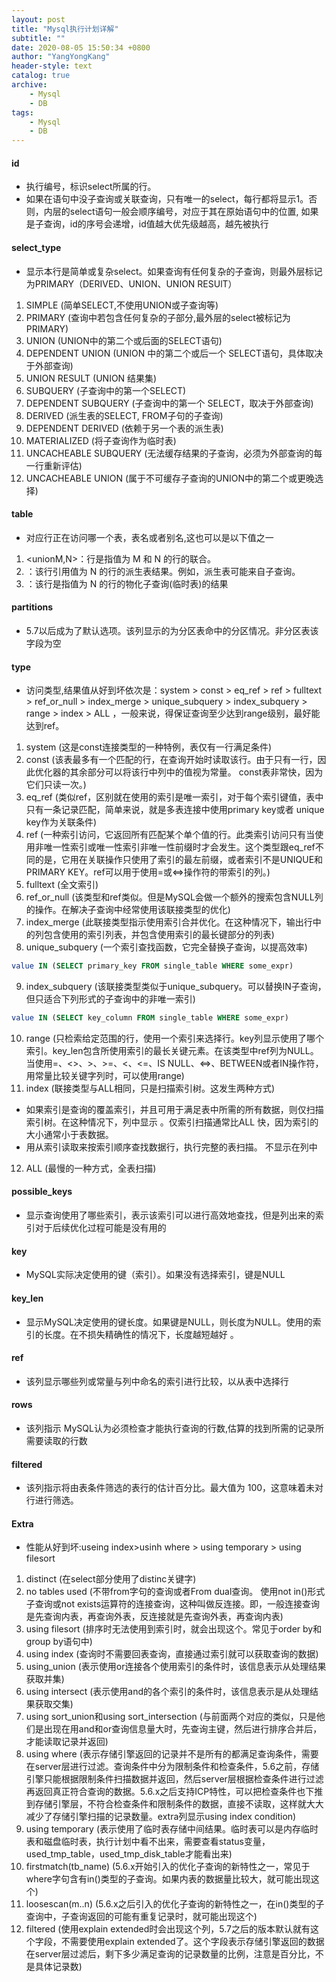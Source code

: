 ```yaml
---
layout: post
title: "Mysql执行计划详解"
subtitle: ""
date: 2020-08-05 15:50:34 +0800
author: "YangYongKang"
header-style: text
catalog: true
archive:
    - Mysql
    - DB    
tags:
    - Mysql
    - DB    
---
```



#### id
  * 执行编号，标识select所属的行。
  * 如果在语句中没子查询或关联查询，只有唯一的select，每行都将显示1。否则，内层的select语句一般会顺序编号，对应于其在原始语句中的位置, 如果是子查询，id的序号会递增，id值越大优先级越高，越先被执行

#### select_type
  * 显示本行是简单或复杂select。如果查询有任何复杂的子查询，则最外层标记为PRIMARY（DERIVED、UNION、UNION RESUlT）
  1. SIMPLE (简单SELECT,不使用UNION或子查询等)
  2. PRIMARY (查询中若包含任何复杂的子部分,最外层的select被标记为PRIMARY)
  3. UNION (UNION中的第二个或后面的SELECT语句)
  4. DEPENDENT UNION (UNION 中的第二个或后一个 SELECT语句，具体取决于外部查询)
  5. UNION RESULT (UNION 结果集)
  6. SUBQUERY (子查询中的第一个SELECT)
  7. DEPENDENT SUBQUERY (子查询中的第一个 SELECT，取决于外部查询)
  8. DERIVED (派生表的SELECT, FROM子句的子查询)
  9. DEPENDENT DERIVED (依赖于另一个表的派生表)
  10. MATERIALIZED (将子查询作为临时表)
  11. UNCACHEABLE SUBQUERY (无法缓存结果的子查询，必须为外部查询的每一行重新评估)
  12. UNCACHEABLE UNION (属于不可缓存子查询的UNION中的第二个或更晚选择)
 
#### table
  * 对应行正在访问哪一个表，表名或者别名,这也可以是以下值之一
  1. <unionM,N>：行是指值为 M 和 N 的行的联合。
  2. <derivedN>：该行引用值为 N 的行的派生表结果。例如，派生表可能来自子查询。
  3. <subqueryN>：该行是指值为 N 的行的物化子查询(临时表)的结果
  
#### partitions
  * 5.7以后成为了默认选项。该列显示的为分区表命中的分区情况。非分区表该字段为空  

#### type
  * 访问类型,结果值从好到坏依次是：system > const > eq_ref > ref > fulltext > ref_or_null > index_merge > unique_subquery > index_subquery > range > index > ALL ，一般来说，得保证查询至少达到range级别，最好能达到ref。
  1. system (这是const连接类型的一种特例，表仅有一行满足条件)
  2. const (该表最多有一个匹配的行，在查询开始时读取该行。由于只有一行，因此优化器的其余部分可以将该行中列中的值视为常量。 const表非常快，因为它们只读一次。)
  3. eq_ref (类似ref，区别就在使用的索引是唯一索引，对于每个索引键值，表中只有一条记录匹配，简单来说，就是多表连接中使用primary key或者 unique key作为关联条件)
  4. ref (一种索引访问，它返回所有匹配某个单个值的行。此类索引访问只有当使用非唯一性索引或唯一性索引非唯一性前缀时才会发生。这个类型跟eq_ref不同的是，它用在关联操作只使用了索引的最左前缀，或者索引不是UNIQUE和PRIMARY KEY。ref可以用于使用=或<=>操作符的带索引的列。)
  5. fulltext (全文索引)
  6. ref_or_null (该类型和ref类似。但是MySQL会做一个额外的搜索包含NULL列的操作。在解决子查询中经常使用该联接类型的优化)
  7. index_merge (此联接类型指示使用索引合并优化。在这种情况下，输出行中的列包含使用的索引列表，并包含使用索引的最长键部分的列表)
  8. unique_subquery (一个索引查找函数，它完全替换子查询，以提高效率)
  ```sql
value IN (SELECT primary_key FROM single_table WHERE some_expr)  
  ```
  9. index_subquery (该联接类型类似于unique_subquery。可以替换IN子查询，但只适合下列形式的子查询中的非唯一索引)
  ```sql
  value IN (SELECT key_column FROM single_table WHERE some_expr)
  ```
  10. range (只检索给定范围的行，使用一个索引来选择行。key列显示使用了哪个索引。key_len包含所使用索引的最长关键元素。在该类型中ref列为NULL。当使用=、<>、>、>=、<、<=、IS NULL、<=>、BETWEEN或者IN操作符，用常量比较关键字列时，可以使用range)
  11. index (联接类型与ALL相同，只是扫描索引树。这发生两种方式)
  - 如果索引是查询的覆盖索引，并且可用于满足表中所需的所有数据，则仅扫描索引树。在这种情况下，列中显示 。仅索引扫描通常比ALL 快，因为索引的大小通常小于表数据。
  - 用从索引读取来按索引顺序查找数据行，执行完整的表扫描。 不显示在列中
  12. ALL (最慢的一种方式，全表扫描)

#### possible_keys
  * 显示查询使用了哪些索引，表示该索引可以进行高效地查找，但是列出来的索引对于后续优化过程可能是没有用的
 
#### key
  * MySQL实际决定使用的键（索引）。如果没有选择索引，键是NULL
  
#### key_len
  * 显示MySQL决定使用的键长度。如果键是NULL，则长度为NULL。使用的索引的长度。在不损失精确性的情况下，长度越短越好 。

#### ref
  * 该列显示哪些列或常量与列中命名的索引进行比较，以从表中选择行
  
#### rows
  * 该列指示 MySQL认为必须检查才能执行查询的行数,估算的找到所需的记录所需要读取的行数 

#### filtered
  * 该列指示将由表条件筛选的表行的估计百分比。最大值为 100，这意味着未对行进行筛选。
  
#### Extra
  * 性能从好到坏:useing index>usinh where > using temporary > using filesort
  1. distinct (在select部分使用了distinc关键字)
  2. no tables used (不带from字句的查询或者From dual查询。 使用not in()形式子查询或not exists运算符的连接查询，这种叫做反连接。即，一般连接查询是先查询内表，再查询外表，反连接就是先查询外表，再查询内表)
  3. using filesort (排序时无法使用到索引时，就会出现这个。常见于order by和group by语句中)
  4. using index (查询时不需要回表查询，直接通过索引就可以获取查询的数据)
  5. using_union (表示使用or连接各个使用索引的条件时，该信息表示从处理结果获取并集)
  6. using intersect (表示使用and的各个索引的条件时，该信息表示是从处理结果获取交集)
  7. using sort_union和using sort_intersection (与前面两个对应的类似，只是他们是出现在用and和or查询信息量大时，先查询主键，然后进行排序合并后，才能读取记录并返回)
  8. using where (表示存储引擎返回的记录并不是所有的都满足查询条件，需要在server层进行过滤。查询条件中分为限制条件和检查条件，5.6之前，存储引擎只能根据限制条件扫描数据并返回，然后server层根据检查条件进行过滤再返回真正符合查询的数据。5.6.x之后支持ICP特性，可以把检查条件也下推到存储引擎层，不符合检查条件和限制条件的数据，直接不读取，这样就大大减少了存储引擎扫描的记录数量。extra列显示using index condition)
  9. using temporary (表示使用了临时表存储中间结果。临时表可以是内存临时表和磁盘临时表，执行计划中看不出来，需要查看status变量，used_tmp_table，used_tmp_disk_table才能看出来)
  10. firstmatch(tb_name) (5.6.x开始引入的优化子查询的新特性之一，常见于where字句含有in()类型的子查询。如果内表的数据量比较大，就可能出现这个)
  11. loosescan(m..n) (5.6.x之后引入的优化子查询的新特性之一，在in()类型的子查询中，子查询返回的可能有重复记录时，就可能出现这个)
  12. filtered (使用explain extended时会出现这个列，5.7之后的版本默认就有这个字段，不需要使用explain extended了。这个字段表示存储引擎返回的数据在server层过滤后，剩下多少满足查询的记录数量的比例，注意是百分比，不是具体记录数)
  
  
  
  
  
  
  
  
  
  
